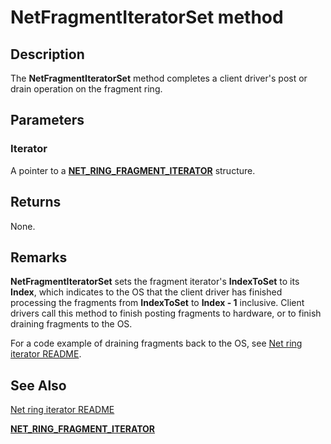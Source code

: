 # NetFragmentIteratorSet method


## Description



The **NetFragmentIteratorSet** method completes a client driver's post or drain operation on the fragment ring.

## Parameters

### Iterator

A pointer to a [**NET_RING_FRAGMENT_ITERATOR**](net_ring_fragment_iterator.md) structure.

## Returns

None.

## Remarks

**NetFragmentIteratorSet** sets the fragment iterator's **IndexToSet** to its **Index**, which indicates to the OS that the client driver has finished processing the fragments from **IndexToSet** to **Index - 1** inclusive. Client drivers call this method to finish posting fragments to hardware, or to finish draining fragments to the OS.

For a code example of draining fragments back to the OS, see [Net ring iterator README](readme.md).

## See Also

[Net ring iterator README](readme.md)

[**NET_RING_FRAGMENT_ITERATOR**](net_ring_fragment_iterator.md)

